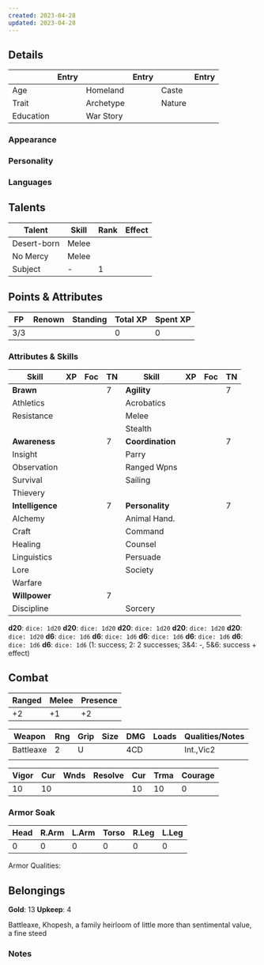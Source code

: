 ```yaml
---
created: 2023-04-28
updated: 2023-04-28
---
```

## Details
|           | Entry |           | Entry |        | Entry |
| --------- | ----- | --------- | ----- | ------ | ----- |
| Age       |       | Homeland  |       | Caste  |       |
| Trait     |       | Archetype |       | Nature |       |
| Education |       | War Story |       |        |       |

### Appearance

### Personality

### Languages

## Talents
| Talent      | Skill | Rank | Effect |
| ----------- | ----- | ---- | ------ |
| Desert-born | Melee |      |        |
| No Mercy    | Melee |      |        |
| Subject     | -     | 1    |        |

## Points & Attributes

| FP  | Renown | Standing | Total XP | Spent XP |
| --- | ------ | -------- | -------- | -------- |
| 3/3 |        |          | 0        | 0        |

### Attributes & Skills

| Skill            | XP  | Foc | TN  | Skill            | XP  | Foc | TN  |
| ---------------- | --- | --- | --- | ---------------- | --- | --- | --- |
| **Brawn**        |     |     | 7   | **Agility**      |     |     | 7   |
| Athletics        |     |     |     | Acrobatics       |     |     |     |
| Resistance       |     |     |     | Melee            |     |     |     |
|                  |     |     |     | Stealth          |     |     |     |
| **Awareness**    |     |     | 7   | **Coordination** |     |     | 7   |
| Insight          |     |     |     | Parry            |     |     |     |
| Observation      |     |     |     | Ranged Wpns      |     |     |     |
| Survival         |     |     |     | Sailing          |     |     |     |
| Thievery         |     |     |     |                  |     |     |     |
| **Intelligence** |     |     | 7   | **Personality**  |     |     | 7   |
| Alchemy          |     |     |     | Animal Hand.     |     |     |     |
| Craft            |     |     |     | Command          |     |     |     |
| Healing          |     |     |     | Counsel          |     |     |     |
| Linguistics      |     |     |     | Persuade         |     |     |     |
| Lore             |     |     |     | Society          |     |     |     |
| Warfare          |     |     |     |                  |     |     |     |
| **Willpower**    |     |     | 7   |                  |     |     |     |
| Discipline       |     |     |     | Sorcery          |     |     |     |

**d20**: `dice: 1d20` **d20**: `dice: 1d20` **d20**: `dice: 1d20` **d20**: `dice: 1d20` **d20**: `dice: 1d20`
**d6**: `dice: 1d6` **d6**: `dice: 1d6` **d6**: `dice: 1d6` **d6**: `dice: 1d6` **d6**: `dice: 1d6` **d6**: `dice: 1d6`
(1: success; 2: 2 successes; 3&4: -, 5&6: success + effect)

## Combat

| Ranged | Melee | Presence |
| ------ | ----- | -------- |
| +2     | +1    | +2       |

| Weapon    | Rng | Grip | Size | DMG | Loads | Qualities/Notes |
| --------- | --- | ---- | ---- | --- | ----- | --------------- |
| Battleaxe | 2   | U    |      | 4CD |       | Int.,Vic2       |
|           |     |      |      |     |       |                 |

| Vigor | Cur | Wnds | Resolve | Cur | Trma | Courage |
| ----- | --- | ---- | ------- | --- | ---- | ------- |
| 10    | 10  |      |         | 10  | 10   | 0       |

### Armor Soak
| Head | R.Arm | L.Arm | Torso | R.Leg | L.Leg |
| ---- | ----- | ----- | ----- | ----- | ----- |
| 0    | 0     | 0     | 0     | 0     | 0     |
Armor Qualities: 


## Belongings

**Gold**: 13
**Upkeep**: 4

Battleaxe, Khopesh, a family heirloom of little more than sentimental value, a fine steed

### Notes

